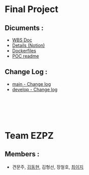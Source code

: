 # Final Project

## Dicuments :
- [WBS Doc](https://1drv.ms/x/s!Ak-qJnXuYvPagoQ6Q7bFRpgk7LP5ow?e=f9wcKW)
- [Details (Notion)](https://laced-garlic-bbb.notion.site/EZPZ_final-3e18c5bed4a44c54aa5d9a8b5535fe97)
- [Dockerfiles](./dockers/readme.md)
- [POC readme](https://github.com/parking-place/EZPZ_Project/tree/POC/POC)

## Change Log :
- [main - Change log](./project_info/main_changelog.md)
- [develop - Change log](./project_info/dev_changelog.md)

<br></br><br></br>

# Team EZPZ
## Members :
- 견문주, [김동현](https://github.com/parking-place), 김형선, 장철호, [최이지](https://github.com/prussian-1to9)